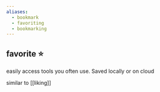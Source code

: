 ```yaml
---
aliases:
  - bookmark
  - favoriting
  - bookmarking
---
```

## favorite ⭐

easily access tools you often use. 
Saved locally or on cloud

similar to [[liking]]